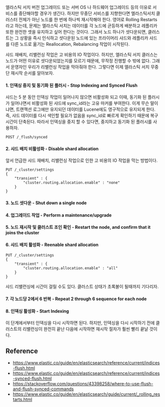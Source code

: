 엘라스틱 서치 버전 업그레이드 또는 서버 OS 나 하드웨어 업그레이드 등의 이유로 서비스를 중단해야할 경우가 생긴다. 하지만 무중단 서비스를 지향한다면 엘라스틱서치 클러스터 전체가 아닌 노드를 한 번에 하나씩 재시작해야 한다. 영어로 Rolling Restarts라고 하는데, 문제는 엘라스틱 서치는 데이터를 각 노드에 균등하게 배분하고 레플리카 또한 완전한 셋을 유지하고 싶어 한다는 것이다. 그래서 노드 하나가 셧다운되면, 클러스트는 그 상황을 즉시 인식하고 셧다운된 노드에 있는 프라이머리 샤드와 레플리카 샤드를 다른 노드로 옮기는 Reallocation, Rebalancing 작업이 시작된다.

샤드 재배치, 리밸런싱 작업은 고 비용의 IO 작업이다. 하지만, 엘라스틱 서치 클러스는 노드가 어떤 이유로 셧다운되었는지를 모르기 때문에, 무작정 진행할 수 밖에 없다. 그래서 운영자인 우리가 리밸런싱 작업을 막아줘야 한다. 그렇다면 이제 엘라스틱 서치 무중단 재시작 순서를 알아보자.

#### 1. 인덱싱 중지 및 동기화 된 플러시 - Stop Indexing and Synced Flush
샤드는 5 분 동안 인덱싱 작업이 일어나지 않으면 비활성화 되고 이때, 동기화 된 플러시가 일어나면서 비활성화 된 샤드에 sync_id라는 고유 마커를 부여한다. 이게 무슨 말이냐면, 트랜잭션 로그에만 유지되던 데이터를 Lucene에도 영구적으로 유지되게 한다. 즉, 샤드 데이터를 다시 색인할 필요가 없음을 sync_id로 빠르게 확인하기 때문에 복구 시간이 단축된다. 따라서 인덱싱을 중지 할 수 있다면, 중지하고 동기화 된 플러시를 사용하자.
```text
POST /_flush/synced
```

#### 2. 샤드 배치 비활성화 - Disable shard allocation
앞서 언급한 샤드 재배치, 리밸런싱 작업으로 인한 고 비용의 IO 작업을 막는 방법이다.

```text
PUT /_cluster/settings
{
    "transient" : {
        "cluster.routing.allocation.enable" : "none"
    }
}
```

#### 3. 노드 셧다운 - Shut down a single node
#### 4. 업그레이드 작업 - Perform a maintenance/upgrade
#### 5. 노드 재시작 및 클러스트 조인 확인 - Restart the node, and confirm that it joins the cluster
#### 6. 샤드 배치 활성화 - Reenable shard allocation
```text
PUT /_cluster/settings
{
    "transient" : {
        "cluster.routing.allocation.enable" : "all"
    }
}
```
샤드 리밸런싱에 시간이 걸릴 수도 있다. 클러스트 상태가 초록불이 될때까지 기다리자.
#### 7. 각 노드당 2에서 6 반복 - Repeat 2 through 6 sequence for each node
#### 8. 인덱싱 활성화 - Start Indexing
이 단계에서부터 인덱싱을 다시 시작하면 된다. 하지만, 인덱싱을 다시 시작하기 전에 클러스트의 리밸런싱이 완전히 끝난 다음에 시작하면 재시작 절차가 훨씬 빨리 끝날 것이다.

## Reference

* https://www.elastic.co/guide/en/elasticsearch/reference/current/indices-flush.html
* https://www.elastic.co/guide/en/elasticsearch/reference/current/indices-synced-flush.html
* https://stackoverflow.com/questions/43398258/where-to-use-flush-and-flush-synced-commands
* https://www.elastic.co/guide/en/elasticsearch/guide/current/_rolling_restarts.html